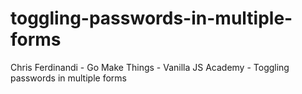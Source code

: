 # toggling-passwords-in-multiple-forms
Chris Ferdinandi - Go Make Things - Vanilla JS Academy - Toggling passwords in multiple forms